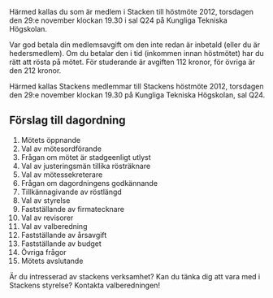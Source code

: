 <!--
.. title: Höstmöte
.. slug: hostmote
.. date: 2012-11-29 12:00:00 CEST
.. description:
.. category: 2012
.. author: Stacken
-->

Härmed kallas du som är medlem i Stacken till höstmöte 2012, torsdagen den 29:e november klockan 19.30 i sal Q24 på Kungliga Tekniska Högskolan.

Var god betala din medlemsavgift om den inte redan är inbetald (eller du är hedersmedlem). Om du betalar den i tid (inkommen innan höstmötet) har du rätt att rösta på mötet. För studerande är avgiften 112 kronor, för övriga är den 212 kronor.

Härmed kallas Stackens medlemmar till Stackens höstmöte 2012, torsdagen den 29:e november klockan 19.30 på Kungliga Tekniska Högskolan, sal Q24.

## Förslag till dagordning

1. Mötets öppnande
2. Val av mötesordförande
3. Frågan om mötet är stadgeenligt utlyst
4. Val av justeringsmän tillika rösträknare
5. Val av mötessekreterare
6. Frågan om dagordningens godkännande
7. Tillkännagivande av röstlängd
8. Val av styrelse
9. Fastställande av firmatecknare
10. Val av revisorer
11. Val av valberedning
12. Fastställande av årsavgift
13. Fastställande av budget
14. Övriga frågor
15. Mötets avslutande

Är du intresserad av stackens verksamhet? Kan du tänka dig att vara med i Stackens styrelse? Kontakta valberedningen! 


<!-- TEASER_END -->

